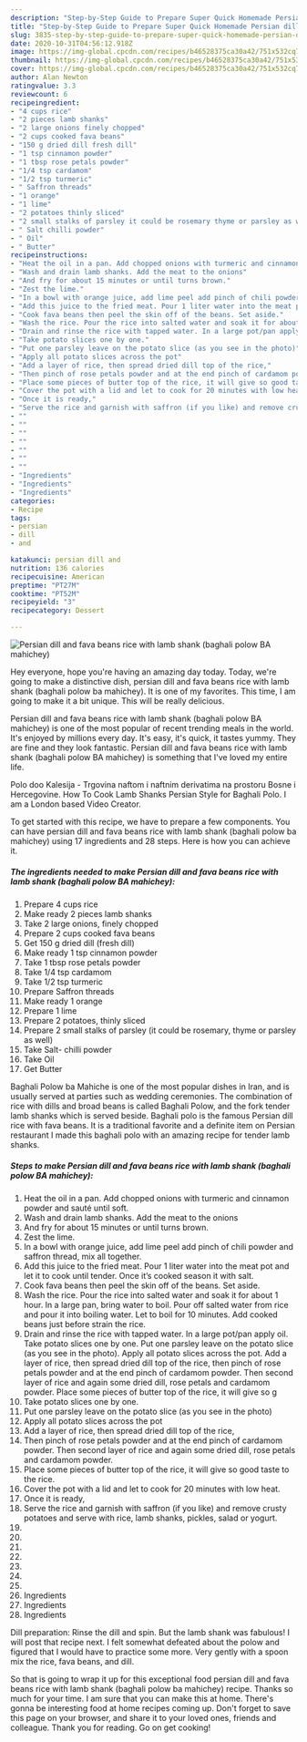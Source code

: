 ```yaml
---
description: "Step-by-Step Guide to Prepare Super Quick Homemade Persian dill and fava beans rice with lamb shank (baghali polow BA mahichey)"
title: "Step-by-Step Guide to Prepare Super Quick Homemade Persian dill and fava beans rice with lamb shank (baghali polow BA mahichey)"
slug: 3835-step-by-step-guide-to-prepare-super-quick-homemade-persian-dill-and-fava-beans-rice-with-lamb-shank-baghali-polow-ba-mahichey
date: 2020-10-31T04:56:12.918Z
image: https://img-global.cpcdn.com/recipes/b46528375ca30a42/751x532cq70/persian-dill-and-fava-beans-rice-with-lamb-shank-baghali-polow-ba-mahichey-recipe-main-photo.jpg
thumbnail: https://img-global.cpcdn.com/recipes/b46528375ca30a42/751x532cq70/persian-dill-and-fava-beans-rice-with-lamb-shank-baghali-polow-ba-mahichey-recipe-main-photo.jpg
cover: https://img-global.cpcdn.com/recipes/b46528375ca30a42/751x532cq70/persian-dill-and-fava-beans-rice-with-lamb-shank-baghali-polow-ba-mahichey-recipe-main-photo.jpg
author: Alan Newton
ratingvalue: 3.3
reviewcount: 6
recipeingredient:
- "4 cups rice"
- "2 pieces lamb shanks"
- "2 large onions finely chopped"
- "2 cups cooked fava beans"
- "150 g dried dill fresh dill"
- "1 tsp cinnamon powder"
- "1 tbsp rose petals powder"
- "1/4 tsp cardamom"
- "1/2 tsp turmeric"
- " Saffron threads"
- "1 orange"
- "1 lime"
- "2 potatoes thinly sliced"
- "2 small stalks of parsley it could be rosemary thyme or parsley as well"
- " Salt chilli powder"
- " Oil"
- " Butter"
recipeinstructions:
- "Heat the oil in a pan. Add chopped onions with turmeric and cinnamon powder and sauté until soft."
- "Wash and drain lamb shanks. Add the meat to the onions"
- "And fry for about 15 minutes or until turns brown."
- "Zest the lime."
- "In a bowl with orange juice, add lime peel add pinch of chili powder and saffron thread, mix all together."
- "Add this juice to the fried meat. Pour 1 liter water into the meat pot and let it to cook until tender. Once it’s cooked season it with salt."
- "Cook fava beans then peel the skin off of the beans. Set aside."
- "Wash the rice. Pour the rice into salted water and soak it for about 1 hour. In a large pan, bring water to boil. Pour off salted water from rice and pour it into boiling water. Let to boil for 10 minutes. Add cooked beans just before strain the rice."
- "Drain and rinse the rice with tapped water. In a large pot/pan apply oil. Take potato slices one by one. Put one parsley leave on the potato slice (as you see in the photo). Apply all potato slices across the pot. Add a layer of rice, then spread dried dill top of the rice, then pinch of rose petals powder and at the end pinch of cardamom powder. Then second layer of rice and again some dried dill, rose petals and cardamom powder. Place some pieces of butter top of the rice, it will give so g"
- "Take potato slices one by one."
- "Put one parsley leave on the potato slice (as you see in the photo)"
- "Apply all potato slices across the pot"
- "Add a layer of rice, then spread dried dill top of the rice,"
- "Then pinch of rose petals powder and at the end pinch of cardamom powder. Then second layer of rice and again some dried dill, rose petals and cardamom powder."
- "Place some pieces of butter top of the rice, it will give so good taste to the rice."
- "Cover the pot with a lid and let to cook for 20 minutes with low heat."
- "Once it is ready,"
- "Serve the rice and garnish with saffron (if you like) and remove crusty potatoes and serve with rice, lamb shanks, pickles, salad or yogurt."
- ""
- ""
- ""
- ""
- ""
- ""
- ""
- "Ingredients"
- "Ingredients"
- "Ingredients"
categories:
- Recipe
tags:
- persian
- dill
- and

katakunci: persian dill and 
nutrition: 136 calories
recipecuisine: American
preptime: "PT27M"
cooktime: "PT52M"
recipeyield: "3"
recipecategory: Dessert

---
```



![Persian dill and fava beans rice with lamb shank (baghali polow BA mahichey)](https://img-global.cpcdn.com/recipes/b46528375ca30a42/751x532cq70/persian-dill-and-fava-beans-rice-with-lamb-shank-baghali-polow-ba-mahichey-recipe-main-photo.jpg)

Hey everyone, hope you're having an amazing day today. Today, we're going to make a distinctive dish, persian dill and fava beans rice with lamb shank (baghali polow ba mahichey). It is one of my favorites. This time, I am going to make it a bit unique. This will be really delicious.

Persian dill and fava beans rice with lamb shank (baghali polow BA mahichey) is one of the most popular of recent trending meals in the world. It's enjoyed by millions every day. It's easy, it's quick, it tastes yummy. They are fine and they look fantastic. Persian dill and fava beans rice with lamb shank (baghali polow BA mahichey) is something that I've loved my entire life.

Polo doo Kalesija - Trgovina naftom i naftnim derivatima na prostoru Bosne i Hercegovine. How To Cook Lamb Shanks Persian Style for Baghali Polo. I am a London based Video Creator.


To get started with this recipe, we have to prepare a few components. You can have persian dill and fava beans rice with lamb shank (baghali polow ba mahichey) using 17 ingredients and 28 steps. Here is how you can achieve it.

<!--inarticleads1-->

##### The ingredients needed to make Persian dill and fava beans rice with lamb shank (baghali polow BA mahichey):

1. Prepare 4 cups rice
1. Make ready 2 pieces lamb shanks
1. Take 2 large onions, finely chopped
1. Prepare 2 cups cooked fava beans
1. Get 150 g dried dill (fresh dill)
1. Make ready 1 tsp cinnamon powder
1. Take 1 tbsp rose petals powder
1. Take 1/4 tsp cardamom
1. Take 1/2 tsp turmeric
1. Prepare  Saffron threads
1. Make ready 1 orange
1. Prepare 1 lime
1. Prepare 2 potatoes, thinly sliced
1. Prepare 2 small stalks of parsley (it could be rosemary, thyme or parsley as well)
1. Take  Salt- chilli powder
1. Take  Oil
1. Get  Butter


Baghali Polow ba Mahiche is one of the most popular dishes in Iran, and is usually served at parties such as wedding ceremonies. The combination of rice with dills and broad beans is called Baghali Polow, and the fork tender lamb shanks which is served beside. Baghali polo is the famous Persian dill rice with fava beans. It is a traditional favorite and a definite item on Persian restaurant I made this baghali polo with an amazing recipe for tender lamb shanks. 

<!--inarticleads2-->

##### Steps to make Persian dill and fava beans rice with lamb shank (baghali polow BA mahichey):

1. Heat the oil in a pan. Add chopped onions with turmeric and cinnamon powder and sauté until soft.
1. Wash and drain lamb shanks. Add the meat to the onions
1. And fry for about 15 minutes or until turns brown.
1. Zest the lime.
1. In a bowl with orange juice, add lime peel add pinch of chili powder and saffron thread, mix all together.
1. Add this juice to the fried meat. Pour 1 liter water into the meat pot and let it to cook until tender. Once it’s cooked season it with salt.
1. Cook fava beans then peel the skin off of the beans. Set aside.
1. Wash the rice. Pour the rice into salted water and soak it for about 1 hour. In a large pan, bring water to boil. Pour off salted water from rice and pour it into boiling water. Let to boil for 10 minutes. Add cooked beans just before strain the rice.
1. Drain and rinse the rice with tapped water. In a large pot/pan apply oil. Take potato slices one by one. Put one parsley leave on the potato slice (as you see in the photo). Apply all potato slices across the pot. Add a layer of rice, then spread dried dill top of the rice, then pinch of rose petals powder and at the end pinch of cardamom powder. Then second layer of rice and again some dried dill, rose petals and cardamom powder. Place some pieces of butter top of the rice, it will give so g
1. Take potato slices one by one.
1. Put one parsley leave on the potato slice (as you see in the photo)
1. Apply all potato slices across the pot
1. Add a layer of rice, then spread dried dill top of the rice,
1. Then pinch of rose petals powder and at the end pinch of cardamom powder. Then second layer of rice and again some dried dill, rose petals and cardamom powder.
1. Place some pieces of butter top of the rice, it will give so good taste to the rice.
1. Cover the pot with a lid and let to cook for 20 minutes with low heat.
1. Once it is ready,
1. Serve the rice and garnish with saffron (if you like) and remove crusty potatoes and serve with rice, lamb shanks, pickles, salad or yogurt.
1. 
1. 
1. 
1. 
1. 
1. 
1. 
1. Ingredients
1. Ingredients
1. Ingredients


Dill preparation: Rinse the dill and spin. But the lamb shank was fabulous! I will post that recipe next. I felt somewhat defeated about the polow and figured that I would have to practice some more. Very gently with a spoon mix the rice, fava beans, and dill. 

So that is going to wrap it up for this exceptional food persian dill and fava beans rice with lamb shank (baghali polow ba mahichey) recipe. Thanks so much for your time. I am sure that you can make this at home. There's gonna be interesting food at home recipes coming up. Don't forget to save this page on your browser, and share it to your loved ones, friends and colleague. Thank you for reading. Go on get cooking!
